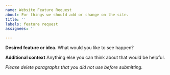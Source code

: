 ```yaml
---
name: Website Feature Request
about: For things we should add or change on the site.
title: ''
labels: feature request
assignees: ''

---
```


**Desired feature or idea.**
What would you like to see happen?

**Additional context**
Anything else you can think about that would be helpful.

_Please delete paragraphs that you did not use before submitting._

